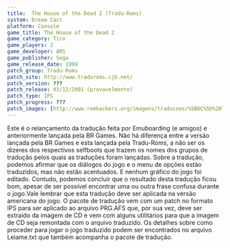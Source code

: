 ```yaml
---
title:  The House of the Dead 2 (Tradu-Roms)
system: Dream Cast
platform: Console
game_title: The House of the Dead 2
game_category: Tiro
game_players: 2
game_developer: AM1
game_publisher: Sega
game_release_date: 1999
patch_group: Tradu-Roms
patch_site: http://www.traduroms.cjb.net/
patch_version: ???
patch_release: 03/12/2001 (provavelmente)
patch_type: IPS
patch_progress: ???
patch_images: [http://www.romhackers.org/imagens/traducoes/%5BDC%5D%20The%20House%20of%20the%20Dead%20-%20Tradu-Roms%20-%2001.jpg,http://www.romhackers.org/imagens/traducoes/%5BDC%5D%20The%20House%20of%20the%20Dead%20-%20Tradu-Roms%20-%2002.jpg,http://www.romhackers.org/imagens/traducoes/%5BDC%5D%20The%20House%20of%20the%20Dead%20-%20Tradu-Roms%20-%2003.jpg]
---
```

Este é o relançamento da tradução feita por Emuboarding (e amigos) e anteriormente lançada pela BR Games. Não há diferença entre a versão lançada pela BR Games e esta lançada pela Tradu-Roms, a não ser os dizeres dos respectivos selfboots que trazem os nomes dos grupos de tradução pelos quais as traduções foram lançadas. Sobre a tradução, podemos afirmar que os diálogos do jogo e o menu de opções estão traduzidos, mas não estão acentuados. E nenhum gráfico do jogo foi editado. Contudo, podemos concluir que o resultado desta tradução ficou bom, apesar de ser possível encontrar uma ou outra frase confusa durante o jogo.Vale lembrar que esta tradução deve ser aplicada na versão americana do jogo. O pacote de tradução vem com um patch no formato IPS para ser aplicado ao arquivo PRG.AFS que, por sua vez, deve ser extraído da imagem de CD e vem com alguns utilitários para que a imagem de CD seja remontada com o arquivo traduzido. Os detalhes sobre como proceder para jogar o jogo traduzido podem ser encontrados no arquivo Leiame.txt que também acompanha o pacote de tradução.